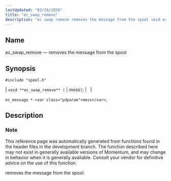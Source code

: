 ```yaml
---
lastUpdated: "03/26/2020"
title: "ec_swap_remove"
description: "ec swap remove removes the message from the spool void ec swap remove mess ec message mess This reference page was automatically generated from functions found in the header files in the development branch The function described here may not exist in generally available versions of Momentum and may change..."
---
```


<a name="apis.ec_swap_remove"></a> 
## Name

ec_swap_remove — removes the message from the spool

## Synopsis

`#include "spool.h"`

| `void **ec_swap_remove** (` | <var class="pdparam">mess</var>`)`; |   |

`ec_message * <var class="pdparam">mess</var>`;<a name="idp62559200"></a> 
## Description

### Note

This reference page was automatically generated from functions found in the header files in the development branch. The function described here may not exist in generally available versions of Momentum, and may change in behavior when it is generally available. Consult your vendor for definitive advice on the use of this function.

removes the message from the spool.